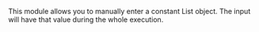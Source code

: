 
[comment]: # (ListCanvasModule)
This module allows you to manually enter a constant List object. The input will have that value during the whole execution.

